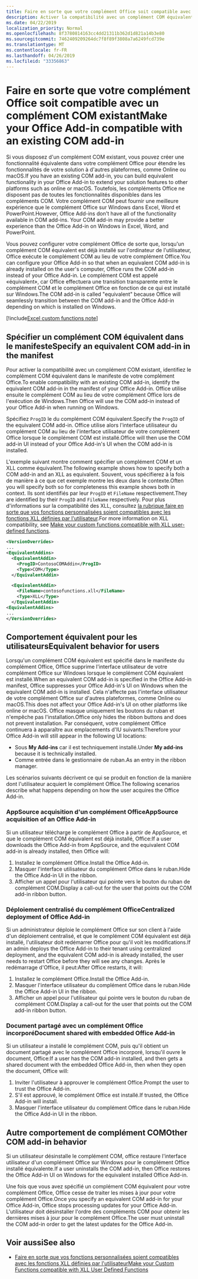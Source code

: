 ```yaml
---
title: Faire en sorte que votre complément Office soit compatible avec un complément COM existant
description: Activer la compatibilité avec un complément COM équivalent doté de la même fonctionnalité que votre complément Office
ms.date: 04/22/2019
localization_priority: Normal
ms.openlocfilehash: 8f3780814163cc4dd21311b362d1d821a14b3e80
ms.sourcegitcommit: 7462409209264dc7f8f89f3808a7a6249fcd739e
ms.translationtype: MT
ms.contentlocale: fr-FR
ms.lasthandoff: 04/26/2019
ms.locfileid: "33356863"
---
```

# <a name="make-your-office-add-in-compatible-with-an-existing-com-add-in"></a><span data-ttu-id="59084-103">Faire en sorte que votre complément Office soit compatible avec un complément COM existant</span><span class="sxs-lookup"><span data-stu-id="59084-103">Make your Office Add-in compatible with an existing COM add-in</span></span>

<span data-ttu-id="59084-104">Si vous disposez d'un complément COM existant, vous pouvez créer une fonctionnalité équivalente dans votre complément Office pour étendre les fonctionnalités de votre solution à d'autres plateformes, comme Online ou macOS.</span><span class="sxs-lookup"><span data-stu-id="59084-104">If you have an existing COM add-in, you can build equivalent functionality in your Office Add-in to extend your solution features to other platforms such as online or macOS.</span></span> <span data-ttu-id="59084-105">Toutefois, les compléments Office ne disposent pas de toutes les fonctionnalités disponibles dans les compléments COM. Votre complément COM peut fournir une meilleure expérience que le complément Office sur Windows dans Excel, Word et PowerPoint.</span><span class="sxs-lookup"><span data-stu-id="59084-105">However, Office Add-ins don't have all of the functionality available in COM add-ins. Your COM add-in may provide a better experience than the Office Add-in on Windows in Excel, Word, and PowerPoint.</span></span>

<span data-ttu-id="59084-106">Vous pouvez configurer votre complément Office de sorte que, lorsqu'un complément COM équivalent est déjà installé sur l'ordinateur de l'utilisateur, Office exécute le complément COM au lieu de votre complément Office.</span><span class="sxs-lookup"><span data-stu-id="59084-106">You can configure your Office Add-in so that when an equivalent COM add-in is already installed on the user's computer, Office runs the COM add-in instead of your Office Add-in.</span></span> <span data-ttu-id="59084-107">Le complément COM est appelé «équivalent», car Office effectuera une transition transparente entre le complément COM et le complément Office en fonction de ce qui est installé sur Windows.</span><span class="sxs-lookup"><span data-stu-id="59084-107">The COM add-in is called "equivalent" because Office will seamlessly transition between the COM add-in and the Office Add-in depending on which is installed on Windows.</span></span>

[!include[Excel custom functions note](../includes/excel-custom-functions-note.md)]

## <a name="specify-an-equivalent-com-add-in-in-the-manifest"></a><span data-ttu-id="59084-108">Spécifier un complément COM équivalent dans le manifeste</span><span class="sxs-lookup"><span data-stu-id="59084-108">Specify an equivalent COM add-in in the manifest</span></span>

<span data-ttu-id="59084-109">Pour activer la compatibilité avec un complément COM existant, identifiez le complément COM équivalent dans le manifeste de votre complément Office.</span><span class="sxs-lookup"><span data-stu-id="59084-109">To enable compatibility with an existing COM add-in, identify the equivalent COM add-in in the manifest of your Office Add-in.</span></span> <span data-ttu-id="59084-110">Office utilise ensuite le complément COM au lieu de votre complément Office lors de l'exécution de Windows.</span><span class="sxs-lookup"><span data-stu-id="59084-110">Then Office will use the COM add-in instead of your Office Add-in when running on Windows.</span></span>

<span data-ttu-id="59084-111">Spécifiez `ProgID` le du complément COM équivalent.</span><span class="sxs-lookup"><span data-stu-id="59084-111">Specify the `ProgID` of the equivalent COM add-in.</span></span> <span data-ttu-id="59084-112">Office utilise alors l'interface utilisateur du complément COM au lieu de l'interface utilisateur de votre complément Office lorsque le complément COM est installé.</span><span class="sxs-lookup"><span data-stu-id="59084-112">Office will then use the COM add-in UI instead of your Office Add-in's UI when the COM add-in is installed.</span></span>

<span data-ttu-id="59084-113">L'exemple suivant montre comment spécifier un complément COM et un XLL comme équivalent.</span><span class="sxs-lookup"><span data-stu-id="59084-113">The following example shows how to specify both a COM add-in and an XLL as equivalent.</span></span> <span data-ttu-id="59084-114">Souvent, vous spécifierez à la fois de manière à ce que cet exemple montre les deux dans le contexte.</span><span class="sxs-lookup"><span data-stu-id="59084-114">Often you will specify both so for completeness this example shows both in context.</span></span> <span data-ttu-id="59084-115">Ils sont identifiés par leur `ProgID` et `FileName` respectivement.</span><span class="sxs-lookup"><span data-stu-id="59084-115">They are identified by their `ProgID` and `FileName` respectively.</span></span> <span data-ttu-id="59084-116">Pour plus d'informations sur la compatibilité des XLL, consultez [la rubrique faire en sorte que vos fonctions personnalisées soient compatibles avec les fonctions XLL définies par l'utilisateur](../excel/make-custom-functions-compatible-with-xll-udf.md).</span><span class="sxs-lookup"><span data-stu-id="59084-116">For more information on XLL compatibility, see [Make your custom functions compatible with XLL user-defined functions](../excel/make-custom-functions-compatible-with-xll-udf.md).</span></span>

```xml
<VersionOverrides>
...
<EquivalentAddins>
  <EquivalentAddin>
    <ProgID>ContosoCOMAddin</ProgID>
    <Type>COM</Type>
  </EquivalentAddin>

  <EquivalentAddin>
    <FileName>contosofunctions.xll</FileName>
    <Type>XLL</Type>
  </EquivalentAddin>
<EquivalentAddins>
...
</VersionOverrides>
```

## <a name="equivalent-behavior-for-users"></a><span data-ttu-id="59084-117">Comportement équivalent pour les utilisateurs</span><span class="sxs-lookup"><span data-stu-id="59084-117">Equivalent behavior for users</span></span>

<span data-ttu-id="59084-118">Lorsqu'un complément COM équivalent est spécifié dans le manifeste du complément Office, Office supprime l'interface utilisateur de votre complément Office sur Windows lorsque le complément COM équivalent est installé.</span><span class="sxs-lookup"><span data-stu-id="59084-118">When an equivalent COM add-in is specified in the Office Add-in manifest, Office suppresses your Office Add-in's UI on Windows when the equivalent COM add-in is installed.</span></span> <span data-ttu-id="59084-119">Cela n'affecte pas l'interface utilisateur de votre complément Office sur d'autres plateformes, comme Online ou macOS.</span><span class="sxs-lookup"><span data-stu-id="59084-119">This does not affect your Office Add-in's UI on other platforms like online or macOS.</span></span> <span data-ttu-id="59084-120">Office masque uniquement les boutons du ruban et n'empêche pas l'installation.</span><span class="sxs-lookup"><span data-stu-id="59084-120">Office only hides the ribbon buttons and does not prevent installation.</span></span> <span data-ttu-id="59084-121">Par conséquent, votre complément Office continuera à apparaître aux emplacements d'IU suivants:</span><span class="sxs-lookup"><span data-stu-id="59084-121">Therefore your Office Add-in will still appear in the following UI locations:</span></span>

- <span data-ttu-id="59084-122">Sous **My Add-ins** car il est techniquement installé.</span><span class="sxs-lookup"><span data-stu-id="59084-122">Under **My add-ins** because it is technically installed.</span></span>
- <span data-ttu-id="59084-123">Comme entrée dans le gestionnaire de ruban.</span><span class="sxs-lookup"><span data-stu-id="59084-123">As an entry in the ribbon manager.</span></span>

<span data-ttu-id="59084-124">Les scénarios suivants décrivent ce qui se produit en fonction de la manière dont l'utilisateur acquiert le complément Office.</span><span class="sxs-lookup"><span data-stu-id="59084-124">The following scenarios describe what happens depending on how the user acquires the Office Add-in.</span></span>

### <a name="appsource-acquisition-of-an-office-add-in"></a><span data-ttu-id="59084-125">AppSource acquisition d'un complément Office</span><span class="sxs-lookup"><span data-stu-id="59084-125">AppSource acquisition of an Office Add-in</span></span>

<span data-ttu-id="59084-126">Si un utilisateur télécharge le complément Office à partir de AppSource, et que le complément COM équivalent est déjà installé, Office:</span><span class="sxs-lookup"><span data-stu-id="59084-126">If a user downloads the Office Add-in from AppSource, and the equivalent COM add-in is already installed, then Office will:</span></span>

1. <span data-ttu-id="59084-127">Installez le complément Office.</span><span class="sxs-lookup"><span data-stu-id="59084-127">Install the Office Add-in.</span></span>
2. <span data-ttu-id="59084-128">Masquer l'interface utilisateur du complément Office dans le ruban.</span><span class="sxs-lookup"><span data-stu-id="59084-128">Hide the Office Add-in UI in the ribbon.</span></span>
3. <span data-ttu-id="59084-129">Afficher un appel pour l'utilisateur qui pointe vers le bouton du ruban de complément COM.</span><span class="sxs-lookup"><span data-stu-id="59084-129">Display a call-out for the user that points out the COM add-in ribbon button.</span></span>

### <a name="centralized-deployment-of-office-add-in"></a><span data-ttu-id="59084-130">Déploiement centralisé du complément Office</span><span class="sxs-lookup"><span data-stu-id="59084-130">Centralized deployment of Office Add-in</span></span>

<span data-ttu-id="59084-131">Si un administrateur déploie le complément Office sur son client à l'aide d'un déploiement centralisé, et que le complément COM équivalent est déjà installé, l'utilisateur doit redémarrer Office pour qu'il voit les modifications.</span><span class="sxs-lookup"><span data-stu-id="59084-131">If an admin deploys the Office Add-in to their tenant using centralized deployment, and the equivalent COM add-in is already installed, the user needs to restart Office before they will see any changes.</span></span> <span data-ttu-id="59084-132">Après le redémarrage d'Office, il peut:</span><span class="sxs-lookup"><span data-stu-id="59084-132">After Office restarts, it will:</span></span>

1. <span data-ttu-id="59084-133">Installez le complément Office.</span><span class="sxs-lookup"><span data-stu-id="59084-133">Install the Office Add-in.</span></span>
2. <span data-ttu-id="59084-134">Masquer l'interface utilisateur du complément Office dans le ruban.</span><span class="sxs-lookup"><span data-stu-id="59084-134">Hide the Office Add-in UI in the ribbon.</span></span>
3. <span data-ttu-id="59084-135">Afficher un appel pour l'utilisateur qui pointe vers le bouton du ruban de complément COM.</span><span class="sxs-lookup"><span data-stu-id="59084-135">Display a call-out for the user that points out the COM add-in ribbon button.</span></span>

### <a name="document-shared-with-embedded-office-add-in"></a><span data-ttu-id="59084-136">Document partagé avec un complément Office incorporé</span><span class="sxs-lookup"><span data-stu-id="59084-136">Document shared with embedded Office Add-in</span></span>

<span data-ttu-id="59084-137">Si un utilisateur a installé le complément COM, puis qu'il obtient un document partagé avec le complément Office incorporé, lorsqu'il ouvre le document, Office:</span><span class="sxs-lookup"><span data-stu-id="59084-137">If a user has the COM add-in installed, and then gets a shared document with the embedded Office Add-in, then when they open the document, Office will:</span></span>

1. <span data-ttu-id="59084-138">Inviter l'utilisateur à approuver le complément Office.</span><span class="sxs-lookup"><span data-stu-id="59084-138">Prompt the user to trust the Office Add-in.</span></span>
2. <span data-ttu-id="59084-139">S'il est approuvé, le complément Office est installé.</span><span class="sxs-lookup"><span data-stu-id="59084-139">If trusted, the Office Add-in will install.</span></span>
3. <span data-ttu-id="59084-140">Masquer l'interface utilisateur du complément Office dans le ruban.</span><span class="sxs-lookup"><span data-stu-id="59084-140">Hide the Office Add-in UI in the ribbon.</span></span>

## <a name="other-com-add-in-behavior"></a><span data-ttu-id="59084-141">Autre comportement de complément COM</span><span class="sxs-lookup"><span data-stu-id="59084-141">Other COM add-in behavior</span></span>

<span data-ttu-id="59084-142">Si un utilisateur désinstalle le complément COM, office restaure l'interface utilisateur d'un complément Office sur Windows pour le complément Office installé équivalente.</span><span class="sxs-lookup"><span data-stu-id="59084-142">If a user uninstalls the COM add-in, then Office restores the Office Add-in UI on Windows for the equivalent installed Office Add-in.</span></span>

<span data-ttu-id="59084-143">Une fois que vous avez spécifié un complément COM équivalent pour votre complément Office, Office cesse de traiter les mises à jour pour votre complément Office.</span><span class="sxs-lookup"><span data-stu-id="59084-143">Once you specify an equivalent COM add-in for your Office Add-in, Office stops processing updates for your Office Add-in.</span></span> <span data-ttu-id="59084-144">L'utilisateur doit désinstaller l'ordre des compléments COM pour obtenir les dernières mises à jour pour le complément Office.</span><span class="sxs-lookup"><span data-stu-id="59084-144">The user must uninstall the COM add-in order to get the latest updates for the Office Add-in.</span></span>

## <a name="see-also"></a><span data-ttu-id="59084-145">Voir aussi</span><span class="sxs-lookup"><span data-stu-id="59084-145">See also</span></span>

- [<span data-ttu-id="59084-146">Faire en sorte que vos fonctions personnalisées soient compatibles avec les fonctions XLL définies par l'utilisateur</span><span class="sxs-lookup"><span data-stu-id="59084-146">Make your Custom Functions compatible with XLL User Defined Functions</span></span>](../excel/make-custom-functions-compatible-with-xll-udf.md)
